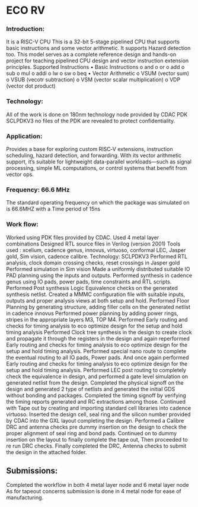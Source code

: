 # ECO RV

### Introduction:
It is a RISC-V CPU
This is a 32-bit 5-stage pipelined CPU that supports basic instructions and some vector arithmetic.
It supports Hazard detection too.
This model serves as a complete reference design and hands-on project for teaching pipelined CPU design and vector instruction extension principles.
Supported Instructions
•	Basic Instructions
o	and
o	or
o	add
o	sub
o	mul
o	addi
o	lw
o	sw
o	beq
•	Vector Arithmetic
o	VSUM (vector sum)
o	VSUB (vecotr subtraction)
o	VSM (vector scalar multiplication)
o	VDP (vector dot product)

### Technology:
All of the work is done on 180nm technology node provided by CDAC PDK SCLPDKV3 no files of the PDK are revealed to protect confidentiality.

### Application:
Provides a base for exploring custom RISC‑V extensions, instruction scheduling, hazard detection, and forwarding. 
With its vector arithmetic support, it’s suitable for lightweight data-parallel workloads—such as signal processing, simple ML computations, or control systems that benefit from vector ops.

### Frequency:  66.6 MHz
The standard operating frequency on which the package was simulated on is 66.6MHZ with a Time period of 15ns 

### Work flow: 
Worked using PDK files provided by CDAC. Used 4 metal layer combinations 
Designed RTL source files in Verilog (version 2001) 
Tools used : xcelium, cadence genus, innovus, virtuoso, conformal LEC, Jasper gold, Sim vision, cadence calibre. 
Technology: SCLPDKV3
Performed RTL analysis, clock domain crossing checks, reset crossings in Jasper gold
Performed simulation in Sim vision
Made a uniformly distributed suitable IO PAD planning using the inputs and outputs.
Performed synthesis in cadence genus using IO pads,  power pads, time constraints and RTL scripts.
Performed Post synthesis Logic Equivalence checks on the generated synthesis netlist.
Created a MMMC configuration file with suitable inputs, outputs and proper analysis views at both setup and hold. 
Performed Floor Planning by generating structure, adding filler cells on the generated netlist in cadence innovus
Performed power planning by adding power rings, stripes in the appropriate layers M3, TOP M4. 
Performed Early routing and checks for timing analysis to eco optimize design for the setup and hold timing analysis
Performed Clock tree synthesis in the design to create clock and propagate it through the registers in the design and again reperformed Early routing and checks for timing analysis to eco optimize design for the setup and hold timing analysis.
Performed special nano route to complete the eventual routing to all IO pads, Power pads. And once again performed Early routing and checks for timing analysis to eco optimize design for the setup and hold timing analysis.
Performed LEC post routing to completely check the equivalence in design, and performed a gate level simulation on generated netlist from the design.
Completed the physical signoff on the design and generated 2 type of netlists and generated the initial GDS without bonding and packages.
Completed the timing signoff by verifying the timing reports generated and RC extractions among those. 
Continued with Tape out by creating and importing standard cell libraries into cadence virtuoso. 
Inserted the design cell, seal ring and the silicon number provided by CDAC into the GXL layout completing the design.
Performed a Calibre DRC and antenna checks pre dummy insertion on the design to check the proper alignment of seal ring and bond pads. 
Continued on to dummy insertion on the layout to finally complete the tape out, Then proceeded to re run DRC checks.
Finally completed the DRC, Antenna checks to submit the design in the attached folder.

## Submissions:
Completed the workflow in both 4 metal layer node and 6 metal layer node
As for tapeout concerns submission is done in 4 metal node for ease of manufacturing.
